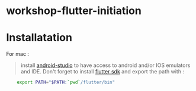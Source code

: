# workshop-flutter-initiation





# Installatation

For mac :
> install [android-studio](https://developer.android.com/studio?hl=fr&gclid=CjwKCAiA55mPBhBOEiwANmzoQtvVNHosQwJlMe6Kmh1fRsDfFbYi1RDPbZVdCBn5zsuDqpy3LG06bRoCLy8QAvD_BwE&gclsrc=aw.ds) to have access to android and/or IOS emulators and IDE.
> Don't forget to install [flutter sdk](https://docs.flutter.dev/get-started/install/macos) and export the path  with :

```bash
    export PATH="$PATH:`pwd`/flutter/bin"
```

